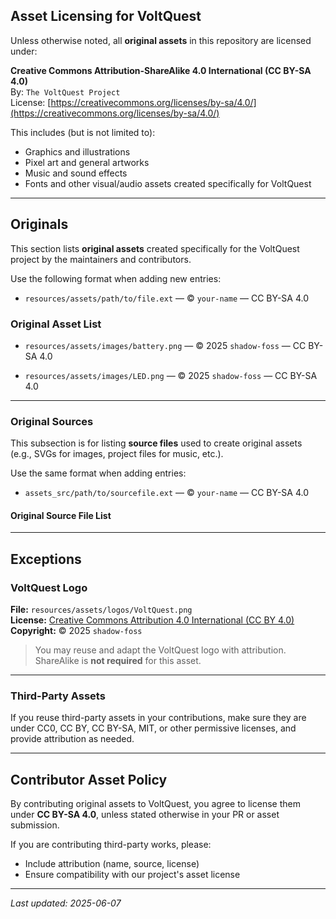## Asset Licensing for VoltQuest

Unless otherwise noted, all **original assets** in this repository are licensed under:

**Creative Commons Attribution-ShareAlike 4.0 International (CC BY-SA 4.0)**  
By: `The VoltQuest Project`  
License: [https://creativecommons.org/licenses/by-sa/4.0/](https://creativecommons.org/licenses/by-sa/4.0/)

This includes (but is not limited to):
- Graphics and illustrations
- Pixel art and general artworks
- Music and sound effects
- Fonts and other visual/audio assets created specifically for VoltQuest

---

## Originals

This section lists **original assets** created specifically for the VoltQuest project by the maintainers and contributors.

Use the following format when adding new entries:
- `resources/assets/path/to/file.ext` — © <year> `your-name` — CC BY-SA 4.0 

### Original Asset List
- `resources/assets/images/battery.png` — © 2025 `shadow-foss` — CC BY-SA 4.0 

- `resources/assets/images/LED.png` — © 2025 `shadow-foss` — CC BY-SA 4.0 


---

### Original Sources

This subsection is for listing **source files** used to create original assets (e.g., SVGs for images, project files for music, etc.).

Use the same format when adding entries:  
- `assets_src/path/to/sourcefile.ext` — © <year> `your-name` — CC BY-SA 4.0

#### Original Source File List



---

## Exceptions

### VoltQuest Logo

**File:** `resources/assets/logos/VoltQuest.png`  
**License:** [Creative Commons Attribution 4.0 International (CC BY 4.0)](https://creativecommons.org/licenses/by/4.0/)  
**Copyright:** © 2025 `shadow-foss`

> You may reuse and adapt the VoltQuest logo with attribution. ShareAlike is **not required** for this asset.

---

### Third-Party Assets


If you reuse third-party assets in your contributions, make sure they are under CC0, CC BY, CC BY-SA, MIT, or other permissive licenses, and provide attribution as needed.

---

## Contributor Asset Policy

By contributing original assets to VoltQuest, you agree to license them under **CC BY-SA 4.0**, unless stated otherwise in your PR or asset submission.

If you are contributing third-party works, please:
- Include attribution (name, source, license)
- Ensure compatibility with our project's asset license

---

_Last updated: 2025-06-07_

